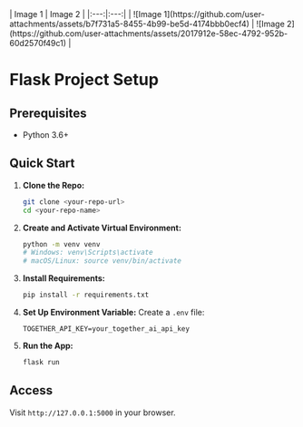 
</div>
| Image 1 | Image 2 |
|:---:|:---:|
| ![Image 1](https://github.com/user-attachments/assets/b7f731a5-8455-4b99-be5d-4174bbb0ecf4) | ![Image 2](https://github.com/user-attachments/assets/2017912e-58ec-4792-952b-60d2570f49c1) |

# Flask Project Setup

## Prerequisites
- Python 3.6+

## Quick Start

1. **Clone the Repo:**
   ```bash
   git clone <your-repo-url>
   cd <your-repo-name>
   ```

2. **Create and Activate Virtual Environment:**
   ```bash
   python -m venv venv
   # Windows: venv\Scripts\activate
   # macOS/Linux: source venv/bin/activate
   ```

3. **Install Requirements:**
   ```bash
   pip install -r requirements.txt
   ```

4. **Set Up Environment Variable:**
   Create a `.env` file:
   ```
   TOGETHER_API_KEY=your_together_ai_api_key
   ```

5. **Run the App:**
   ```bash
   flask run
   ```

## Access
Visit `http://127.0.0.1:5000` in your browser.

